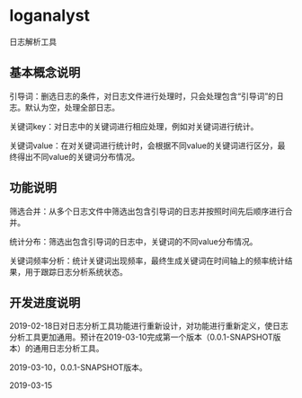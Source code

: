 # loganalyst
日志解析工具



基本概念说明
------------------------------------------
引导词：删选日志的条件，对日志文件进行处理时，只会处理包含“引导词”的日志。默认为空，处理全部日志。

关键词key：对日志中的关键词进行相应处理，例如对关键词进行统计。

关键词value：在对关键词进行统计时，会根据不同value的关键词进行区分，最终得出不同value的关键词分布情况。


功能说明
------------------------------------------

筛选合并：从多个日志文件中筛选出包含引导词的日志并按照时间先后顺序进行合并。

统计分布：筛选出包含引导词的日志中，关键词的不同value分布情况。

关键词频率分析：统计关键词出现频率，最终生成关键词在时间轴上的频率统计结果，用于跟踪日志分析系统状态。

开发进度说明
------------------------------------------
2019-02-18日对日志分析工具功能进行重新设计，对功能进行重新定义，使日志分析工具更加通用。预计在2019-03-10完成第一个版本（0.0.1-SNAPSHOT版本）的通用日志分析工具。

2019-03-10，0.0.1-SNAPSHOT版本。

2019-03-15

